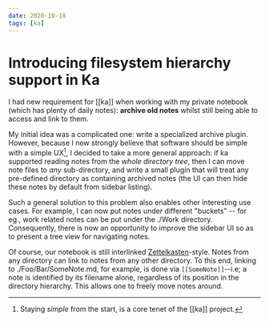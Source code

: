 ```yaml
---
date: 2020-10-18
tags: [ka]
---
```


# Introducing filesystem hierarchy support in Ka

I had new requirement for [[ka]] when working with my private notebook (which has plenty of daily notes): **archive old notes** whilst still being able to access and link to them.

My initial idea was a complicated one: write a specialized archive plugin. However, because I now strongly believe that software should be simple with a simple UX[^simplicity], I decided to take a more general approach: if ka supported reading notes from the *whole directory tree*, then I can move note files to *any* sub-directory, and write a small plugin that will treat any pre-defined directory as containing archived notes (the UI can then hide these notes by default from sidebar listing).

Such a general solution to this problem also enables other interesting use cases. For example, I can now put notes under different "buckets" -- for eg., work related notes can be put under the ./Work directory. Consequently, there is now an opportunity to improve the sidebar UI so as to present a tree view for navigating notes.

Of course, our notebook is still interlinked [Zettelkasten]-style. Notes from any directory can link to notes from any other directory. To this end, linking to ./Foo/Bar/SomeNote.md, for example, is done via `[[SomeNote]]`--i.e; a note is identified by its filename alone, regardless of its position in the directory hierarchy. This allows one to freely move notes around.

[Zettelkasten]: https://neuron.zettel.page/zettelkasten.html
[^simplicity]: Staying *simple* from the start, is a core tenet of the [[ka]] project.